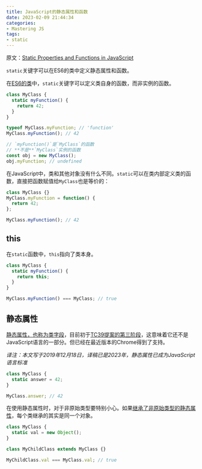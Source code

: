```yaml
---
title: JavaScript的静态属性和函数
date: 2023-02-09 21:44:34
categories:
- Mastering JS
tags:
- static
---
```


原文：[Static Properties and Functions in JavaScript](https://masteringjs.io/tutorials/fundamentals/static)

`static`关键字可以在ES6的类中定义静态属性和函数。

<!-- more -->

在[ES6的类](https://masteringjs.io/tutorials/fundamentals/class)中，`static`关键字可以定义类自身的函数，而非实例的函数。

```javascript
class MyClass {
  static myFunction() {
    return 42;
  }
}

typeof MyClass.myFunction; // 'function'
MyClass.myFunction(); // 42

// `myFunction()`是`MyClass`的函数
// **不是**`MyClass`实例的函数
const obj = new MyClass();
obj.myFunction; // undefined
```

在JavaScript中，类和其他对象没有什么不同。`static`可以在类内部定义类的函数，直接把函数赋值给`MyClass`也是等价的：

```javascript
class MyClass {}
MyClass.myFunction = function() {
  return 42;
};

MyClass.myFunction(); // 42
```

## this

在`static`函数中，`this`指向了类本身。

```javascript
class MyClass {
  static myFunction() {
    return this;
  }
}

MyClass.myFunction() === MyClass; // true
```

## 静态属性

[静态属性，也称为类字段](https://developer.mozilla.org/en-US/docs/Web/JavaScript/Reference/Classes/Class_fields)，目前初于[TC39提案的第三阶段](https://github.com/tc39/proposals#stage-3)，这意味着它还不是JavaScript语言的一部分。但已经在最近版本的Chrome得到了支持。

*译注：本文写于2019年12月18日，译稿已是2023年，静态属性已成为JavaScript语言标准*

```javascript
class MyClass {
  static answer = 42;
}

MyClass.answer; // 42
```

在使用静态属性时，对于非原始类型要特别小心。如果[继承了非原始类型的静态属性](https://thecodebarbarian.com/static-properties-in-javascript-with-inheritance)，每个类继承的其实是同一个对象。

```javascript
class MyClass {
  static val = new Object();
}

class MyChildClass extends MyClass {}

MyChildClass.val === MyClass.val; // true
```
